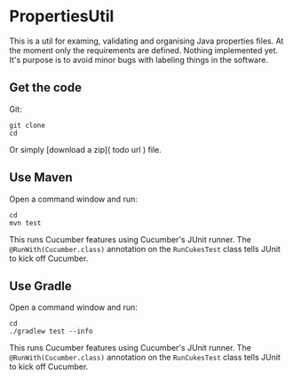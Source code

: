 # PropertiesUtil

This is a util for examing, validating and organising Java properties files.
At the moment only the requirements are defined. Nothing implemented yet.
It's purpose is to avoid minor bugs with labeling things in the software.

## Get the code

Git:

    git clone 
    cd 

Or simply [download a zip]( todo url ) file.

## Use Maven

Open a command window and run:

	cd
    mvn test

This runs Cucumber features using Cucumber's JUnit runner. The `@RunWith(Cucumber.class)` annotation on the `RunCukesTest`
class tells JUnit to kick off Cucumber.

## Use Gradle

Open a command window and run:

	cd 
    ./gradlew test --info

This runs Cucumber features using Cucumber's JUnit runner. The `@RunWith(Cucumber.class)` annotation on the `RunCukesTest`
class tells JUnit to kick off Cucumber.
